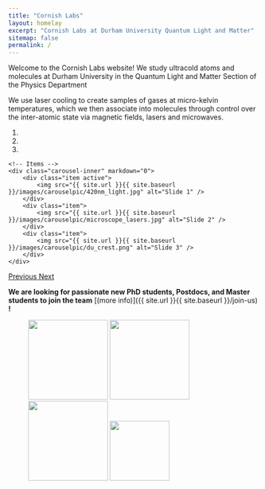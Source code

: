 ```yaml
---
title: "Cornish Labs"
layout: homelay
excerpt: "Cornish Labs at Durham University Quantum Light and Matter"
sitemap: false
permalink: /
---
```


Welcome to the Cornish Labs website! We study ultracold atoms and molecules at Durham University in the Quantum Light and Matter Section of the Physics Department

We use laser cooling to create samples of gases at micro-kelvin temperatures, which we then associate into molecules through control over the inter-atomic state via magnetic fields, lasers and microwaves.

<div markdown="0" id="carousel" class="carousel slide" data-ride="carousel" data-interval="4000" data-pause="hover" >
    <!-- Menu -->
    <ol class="carousel-indicators">
        <li data-target="#carousel" data-slide-to="0" class="active"></li>
        <li data-target="#carousel" data-slide-to="1"></li>
        <li data-target="#carousel" data-slide-to="2"></li>
    </ol>

    <!-- Items -->
    <div class="carousel-inner" markdown="0">
        <div class="item active">
            <img src="{{ site.url }}{{ site.baseurl }}/images/carouselpic/420nm_light.jpg" alt="Slide 1" />
        </div>
        <div class="item">
            <img src="{{ site.url }}{{ site.baseurl }}/images/carouselpic/microscope_lasers.jpg" alt="Slide 2" />
        </div>
        <div class="item">
            <img src="{{ site.url }}{{ site.baseurl }}/images/carouselpic/du_crest.png" alt="Slide 3" />
        </div>
    </div>
  <a class="left carousel-control" href="#carousel" role="button" data-slide="prev">
    <span class="glyphicon glyphicon-chevron-left" aria-hidden="true"></span>
    <span class="sr-only">Previous</span>
  </a>
  <a class="right carousel-control" href="#carousel" role="button" data-slide="next">
    <span class="glyphicon glyphicon-chevron-right" aria-hidden="true"></span>
    <span class="sr-only">Next</span>
  </a>
</div>

 **We are looking for passionate new PhD students, Postdocs, and Master students to join the team** [(more info)]({{ site.url }}{{ site.baseurl }}/join-us) **!**

<figure class="fourth">
  <img src="{{ site.url }}{{ site.baseurl }}/images/logopic/Durham_University_Logo.png" style="width: 160px">
  <img src="{{ site.url }}{{ site.baseurl }}/images/logopic/qlm_logo.png" style="width: 160px">
  <img src="{{ site.url }}{{ site.baseurl }}/images/logopic/qsum_logo.png" style="width: 160px">
  <img src="{{ site.url }}{{ site.baseurl }}/images/logopic/epsrc_logo.png" style="width: 120px">
</figure>
